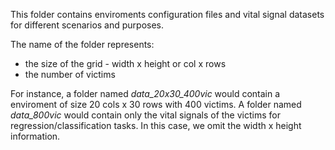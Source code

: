 This folder contains enviroments configuration files and vital signal datasets for different scenarios and purposes.

The name of the folder represents:  
- the size of the grid - width x height or col x rows 
- the number of victims

For instance, a folder named _data_20x30_400vic_ would contain a enviroment of size 20 cols x 30 rows with 400 victims.
A folder named _data_800vic_ would contain only the vital signals of the victims for regression/classification tasks. In this case, we omit the width x height information.
